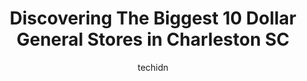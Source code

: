---
layout: ampstory
image: https://i0.wp.com/www.depkes.org/wp-content/uploads/2023/06/dollar-general-0-in-charleston-sc-1685966769.jpeg?resize=640,853
author: techidn
featured: false
description: Discover the impressive array of Dollar General options in Charleston SC, where you can find 10 of the largest Dollar General establishments in the area. From renowned classics to hidden gem
title: Discovering The Biggest 10 Dollar General Stores in Charleston SC
cover:
   title: Discovering The Biggest 10 Dollar General Stores in Charleston SC
   subtitle: Rickpate
   background: https://www.depkes.org/wp-content/uploads/2023/06/dollar-general-0-in-charleston-sc-1685966769.jpeg

pages: 
 - layout: thirds
   top: <h1>#1 Dollar General</h1>
   bottom: "<p>This place is doing tremendously fantastic due to there being only 3 people including the manager who has stayed at this location. I see all these reviews of people compl</p>"
   background: https://images.unsplash.com/photo-1580610447943-1bfbef5efe07?ixlib=rb-4.0.3&ixid=MnwxMjA3fDB8MHxwaG90by1wYWdlfHx8fGVufDB8fHx8&auto=format&fit=crop&w=640&h=853&q=80
   backgroundblur: true
 - layout: thirds
   top: <h1>#2 Dollar General</h1>
   bottom: "<p>2346 Ashley River Rd, Charleston, SC 29414, United States</p>"
   background: https://images.unsplash.com/photo-1531169509526-f8f1fdaa4a67?ixlib=rb-4.0.3&ixid=MnwxMjA3fDB8MHxwaG90by1wYWdlfHx8fGVufDB8fHx8&auto=format&fit=crop&w=640&h=853&q=80
   cta:
      link: https://www.depkes.org/blog/discovering-the-biggest-10-dollar-general-stores-in-charleston-sc/
      text: Discovering The Biggest 10 Dollar General Stores in Charleston SC
 - layout: thirds
   top: <h1>#3 Dollar General</h1>
   bottom: "<p>3272 Ashley Phosphate Rd, North Charleston, SC 29418, United States</p>"
   background: https://images.unsplash.com/photo-1489694553447-4c9339da310d?ixlib=rb-4.0.3&ixid=MnwxMjA3fDB8MHxwaG90by1wYWdlfHx8fGVufDB8fHx8&auto=format&fit=crop&w=640&h=853&q=80
   cta:
      link: https://www.depkes.org/blog/discovering-the-biggest-10-dollar-general-stores-in-charleston-sc/
      text: Discovering The Biggest 10 Dollar General Stores in Charleston SC
 - layout: thirds
   top: <h1>#4 Dollar General</h1>
   bottom: "<p>1365 Remount Rd, North Charleston, SC 29406, United States</p>"
   background: https://images.unsplash.com/photo-1536745287225-21d689278fd1?ixlib=rb-4.0.3&ixid=MnwxMjA3fDB8MHxwaG90by1wYWdlfHx8fGVufDB8fHx8&auto=format&fit=crop&w=640&h=853&q=80
   cta:
      link: https://www.depkes.org/blog/discovering-the-biggest-10-dollar-general-stores-in-charleston-sc/
      text: Discovering The Biggest 10 Dollar General Stores in Charleston SC
 - layout: thirds
   top: <h1>#5 Dollar General</h1>
   bottom: "<p>5060 Dorchester Rd, North Charleston, SC 29418, United States</p>"
   background: https://images.unsplash.com/photo-1509114397022-ed747cca3f65?ixlib=rb-4.0.3&ixid=MnwxMjA3fDB8MHxwaG90by1wYWdlfHx8fGVufDB8fHx8&auto=format&fit=crop&w=640&h=853&q=80
   cta:
      link: https://www.depkes.org/blog/discovering-the-biggest-10-dollar-general-stores-in-charleston-sc/
      text: Discovering The Biggest 10 Dollar General Stores in Charleston SC
 - layout: thirds
   top: <h1>#6 Dollar General</h1>
   bottom: "<p>7530 Kirkpatrick Ln, North Charleston, SC 29418, United States</p>"
   background: https://images.unsplash.com/photo-1618556658017-fd9c732d1360?ixlib=rb-4.0.3&ixid=MnwxMjA3fDB8MHxwaG90by1wYWdlfHx8fGVufDB8fHx8&auto=format&fit=crop&w=640&h=853&q=80
   cta:
      link: https://www.depkes.org/blog/discovering-the-biggest-10-dollar-general-stores-in-charleston-sc/
      text: Discovering The Biggest 10 Dollar General Stores in Charleston SC
 - layout: thirds
   top: <h1>#7 Dollar General</h1>
   bottom: "<p>1722 Old Towne Rd, Charleston, SC 29407, United States</p>"
   background: https://images.unsplash.com/photo-1608501821300-4f99e58bba77?ixlib=rb-4.0.3&ixid=MnwxMjA3fDB8MHxwaG90by1wYWdlfHx8fGVufDB8fHx8&auto=format&fit=crop&w=640&h=853&q=80
   cta:
      link: https://www.depkes.org/blog/discovering-the-biggest-10-dollar-general-stores-in-charleston-sc/
      text: Discovering The Biggest 10 Dollar General Stores in Charleston SC
 - layout: thirds
   middle: Continue reading...
   background: https://images.unsplash.com/photo-1515405295579-ba7b45403062?ixlib=rb-4.0.3&ixid=MnwxMjA3fDB8MHxwaG90by1wYWdlfHx8fGVufDB8fHx8&auto=format&fit=crop&w=640&h=853&q=80
   cta:
      link: https://www.depkes.org/blog/discovering-the-biggest-10-dollar-general-stores-in-charleston-sc/
      text: Discovering The Biggest 10 Dollar General Stores in Charleston SC
      
---